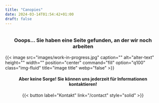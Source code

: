 ```yaml
---
title: "Canopies"
date: 2024-03-14T01:54:42+01:00
draft: false
---
```


<div style="display:flex; justify-content: center; align-items: center; flex-direction: column;">
    <h3 style="text-align:center;">Ooops... Sie haben eine Seite gefunden, an der wir noch arbeiten</h2>
    {{< image src="images/work-in-progress.jpg" caption="" alt="alter-text" height="" width="" position="center" command="fill" option="q100" class="img-fluid" title="image title"  webp="false" >}}
    <h4 style="text-align:center;">Aber keine Sorge! Sie können uns jederzeit für Informationen kontaktieren!</h2>
    {{< button label="Kontakt" link="/contact" style="solid" >}}
</div>